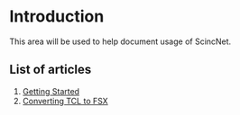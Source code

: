 # Introduction

This area will be used to help document usage of ScincNet.

## List of articles

1. [Getting Started](getstrt)
1. [Converting TCL to FSX](tcl2fsx)


